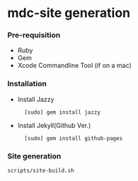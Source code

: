# mdc-site generation

### Pre-requisition

- Ruby 
- Gem
- Xcode Commandline Tool (if on a mac)


### Installation

- Install Jazzy

        [sudo] gem install jazzy

- Install Jekyll(Github Ver.)

        [sudo] gem install github-pages

 
### Site generation

    scripts/site-build.sh
